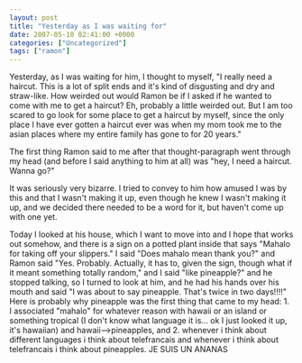 ```yaml
---
layout: post
title: "Yesterday as I was waiting for"
date: 2007-05-10 02:41:00 +0000
categories: ["Uncategorized"]
tags: ["ramon"]
---
```


Yesterday, as I was waiting for him, I thought to myself, "I really need a haircut. This is a lot of split ends and it's kind of disgusting and dry and straw-like. How weirded out would Ramon be if I asked if he wanted to come with me to get a haircut? Eh, probably a little weirded out. But I am too scared to go look for some place to get a haircut by myself, since the only place I have ever gotten a haircut ever was when my mom took me to the asian places where my entire family has gone to for 20 years."

The first thing Ramon said to me after that thought-paragraph went through my head (and before I said anything to him at all) was "hey, I need a haircut. Wanna go?"

It was seriously very bizarre. I tried to convey to him how amused I was by this and that I wasn't making it up, even though he knew I wasn't making it up, and we decided there needed to be a word for it, but haven't come up with one yet.

Today I looked at his house, which I want to move into and I hope that works out somehow, and there is a sign on a potted plant inside that says "Mahalo for taking off your slippers." I said "Does mahalo mean thank you?" and Ramon said "Yes. Probably. Actually, it has to, given the sign, though what if it meant something totally random," and I said "like pineapple?" and he stopped talking, so I turned to look at him, and he had his hands over his mouth and said "I was about to say pineapple. That's twice in two days!!!!" Here is probably why pineapple was the first thing that came to my head: 1. I associated "mahalo" for whatever reason with hawaii or an island or something tropical (I don't know what language it is... ok I just looked it up, it's hawaiian) and hawaii-->pineapples, and 2. whenever i think about different languages i think about telefrancais and whenever i think about telefrancais i think about pineapples. JE SUIS UN ANANAS